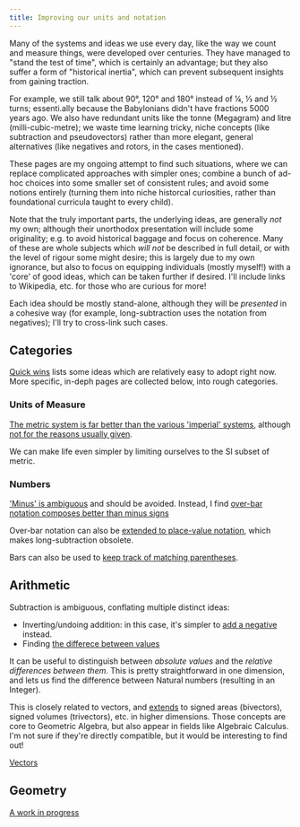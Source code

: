 ```yaml
---
title: Improving our units and notation
---
```


Many of the systems and ideas we use every day, like the way we count and
measure things, were developed over centuries. They have managed to "stand the
test of time", which is certainly an advantage; but they also suffer a form of
"historical inertia", which can prevent subsequent insights from gaining
traction.

For example, we still talk about 90°, 120° and 180° instead of ¼, ⅓ and ½ turns;
essenti.ally because the Babylonians didn't have fractions 5000 years ago. We
also have redundant units like the tonne (Megagram) and litre
(milli-cubic-metre); we waste time learning tricky, niche concepts (like
subtraction and pseudovectors) rather than more elegant, general alternatives
(like negatives and rotors, in the cases mentioned).

These pages are my ongoing attempt to find such situations, where we can replace
complicated approaches with simpler ones; combine a bunch of ad-hoc choices into
some smaller set of consistent rules; and avoid some notions entirely (turning
them into niche historcal curiosities, rather than foundational curricula taught
to every child).

Note that the truly important parts, the underlying ideas, are generally *not*
my own; although their unorthodox presentation will include some originality;
e.g. to avoid historical baggage and focus on coherence. Many of these are whole
subjects which *will not* be described in full detail, or with the level of
rigour some might desire; this is largely due to my own ignorance, but also to
focus on equipping individuals (mostly myself!) with a 'core' of good ideas,
which can be taken further if desired. I'll include links to Wikipedia, etc. for
those who are curious for more!

Each idea should be mostly stand-alone, although they will be *presented* in a
cohesive way (for example, long-subtraction uses the notation from negatives);
I'll try to cross-link such cases.

## Categories ##

[Quick wins](quick_wins.html) lists some ideas which are relatively easy to
adopt right now. More specific, in-deph pages are collected below, into rough
categories.

### Units of Measure ###

[The metric system is far better than the various 'imperial'
systems](metric.html), although
[not for the reasons usually given](metric_red_herring.html).

We can make life even simpler by limiting ourselves to the SI subset of metric.

### Numbers ###

['Minus' is ambiguous](minus.html) and should be avoided. Instead, I find
[over-bar notation composes better than minus signs](negatives.html)

Over-bar notation can also be [extended to place-value
notation](place_value.html), which makes long-subtraction obsolete.

Bars can also be used to [keep track of matching parentheses](parentheses.html).

## Arithmetic ##

Subtraction is ambiguous, conflating multiple distinct ideas:

 - Inverting/undoing addition: in this case, it's simpler to
   [add a negative](subtraction.html) instead.
 - Finding [the differece between values](diff.html)

It can be useful to distinguish between *absolute values* and the *relative
differences between them*. This is pretty straightforward in one dimension, and
lets us find the difference between Natural numbers (resulting in an Integer).

This is closely related to vectors, and [extends](extents.html) to signed areas
(bivectors), signed volumes (trivectors), etc. in higher dimensions. Those
concepts are core to Geometric Algebra, but also appear in fields like Algebraic
Calculus.  I'm not sure if they're directly compatible, but it would be
interesting to find out!

[Vectors](projective_geometric_algebra.html)

## Geometry ##

[A work in progress](projective.html)

